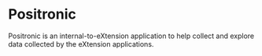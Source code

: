 # Positronic

Positronic is an internal-to-eXtension application to help collect and explore data collected by the eXtension applications.

